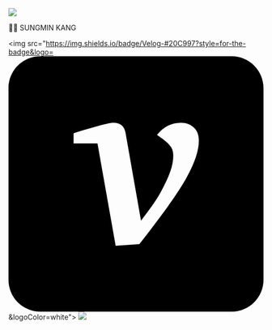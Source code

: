 <a href="https://hits.seeyoufarm.com"><img src="https://hits.seeyoufarm.com/api/count/incr/badge.svg?url=https%3A%2F%2Fgithub.com%2Fready2drop&count_bg=%235EF506&title_bg=%23555555&icon=&icon_color=%23E7E7E7&title=Hits&edge_flat=false"/></a>


🧑‍💻 SUNGMIN KANG

<!-- 🎓 MS in Artificial Intelligence 
Brain-Computer Interface laboratory, Biomedical engineering, UNIST, Republic of Korea

💖 Interest
Medical image (X-ray, MRI) analysis
Machine learning & Deep learning -->


<img src="https://img.shields.io/badge/Velog-#20C997?style=for-the-badge&logo=<svg role="img" viewBox="0 0 24 24" xmlns="http://www.w3.org/2000/svg"><title>Velog</title><path d="M3 0C1.338 0 0 1.338 0 3v18c0 1.662 1.338 3 3 3h18c1.662 0 3-1.338 3-3V3c0-1.662-1.338-3-3-3H3Zm6.883 6.25c.63 0 1.005.3 1.125.9l1.463 8.303c.465-.615.846-1.133 1.146-1.553.465-.66.893-1.418 1.283-2.273.405-.855.608-1.62.608-2.295 0-.405-.113-.727-.338-.967-.21-.255-.608-.577-1.193-.967.6-.765 1.35-1.148 2.25-1.148.48 0 .878.143 1.193.428.33.285.494.704.494 1.26 0 .93-.39 2.093-1.17 3.488-.765 1.38-2.241 3.457-4.431 6.232l-2.227.156-1.711-9.628h-2.25V7.24c.6-.195 1.305-.406 2.115-.63.81-.24 1.358-.36 1.643-.36Z"/></svg>&logoColor=white">
<img src="https://img.shields.io/badge/Velog-#20C997?style=for-the-badge&logo=Velog&logoColor=white">
